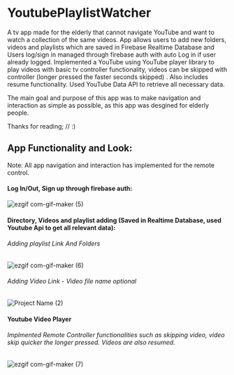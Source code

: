 # YoutubePlaylistWatcher

A tv app made for the elderly that cannot navigate YouTube and want to watch a collection of the same videos. App allows users to add new folders, videos and playlists which are saved in Firebase Realtime Database and Users log/sign in managed through firebase auth with auto Log in if user already logged. Implemented a YouTube using YouTube player library to play videos with basic tv controller functionality, videos can be skipped with controller (longer pressed the faster seconds skipped) . Also includes resume functionality. Used YouTube Data API to retrieve all necessary data.

The main goal and purpose of this app was to make navigation and interaction as simple as possible, as this app was desgined for elderly people.

Thanks for reading;  // :)


## App Functionality and Look:

Note: All app navigation and interaction has implemented for the remote control.

#### Log In/Out, Sign up through firebase auth:

![ezgif com-gif-maker (5)](https://user-images.githubusercontent.com/46162359/209477326-e60d5467-5959-4780-a0ab-33c603c2a29c.gif)

#### Directory, Videos and playlist adding (Saved in Realtime Database, used Youtube Api to get all relevant data):

###### Adding playlist Link And Folders

![ezgif com-gif-maker (6)](https://user-images.githubusercontent.com/46162359/209499291-6509f954-705b-4ea1-bf65-4bc65db1e4b8.gif)

###### Adding Video Link - Video file name optional

![Project Name (2)](https://user-images.githubusercontent.com/46162359/209498948-11730070-694f-4dbc-8cb8-e631f2102128.gif)

#### Youtube Video Player
###### Implmented Remote Controller functionalities such as skipping video, video skip quicker the longer pressed. Videos are also resumed.

![ezgif com-gif-maker (7)](https://user-images.githubusercontent.com/46162359/209500090-72b80ce3-d90f-44d5-8a21-d3a5eed04eb3.gif)

